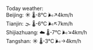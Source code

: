 Today weather:  
Beijing: ☀️   🌡️-8°C 🌬️↗4km/h  
Tianjin: 🌫  🌡️-6°C 🌬️↖7km/h  
Shijiazhuang: ☁️   🌡️-7°C 🌬️↘4km/h  
Tangshan: ☀️   🌡️-3°C 🌬️→4km/h  
